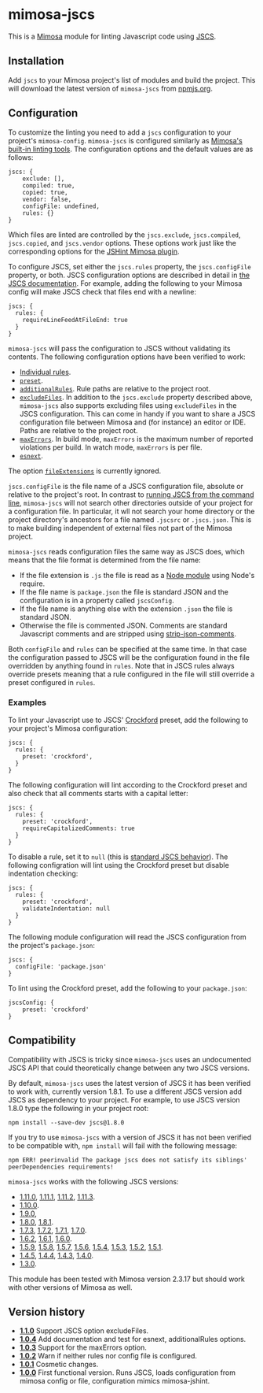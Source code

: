 mimosa-jscs
===========

This is a [Mimosa](http://mimosa.io) module for linting Javascript
code using [JSCS](https://github.com/jscs-dev/node-jscs/tree/v1.8.1).

Installation
------------

Add `jscs` to your Mimosa project's list of modules and build the
project. This will download the latest version of `mimosa-jscs` from
[npmjs.org](https://www.npmjs.org/package/mimosa-jscs).

Configuration
-------------

To customize the linting you need to add a `jscs` configuration to
your project's `mimosa-config`. `mimosa-jscs` is configured similarly
as [Mimosa's built-in linting
tools](http://mimosa.io/configuration.html#lint). The configuration
options and the default values are as follows:

    jscs: {
        exclude: [],
        compiled: true,
        copied: true,
        vendor: false,
        configFile: undefined,
        rules: {}
    }

Which files are linted are controlled by the `jscs.exclude`,
`jscs.compiled`, `jscs.copied`, and `jscs.vendor` options. These
options work just like the corresponding options for the
[JSHint Mimosa plugin](http://mimosa.io/configuration.html#lint).

To configure JSCS, set either the `jscs.rules` property, the
`jscs.configFile` property, or both. JSCS configuration options are
described in detail in [the JSCS
documentation](https://github.com/jscs-dev/node-jscs/tree/v1.8.1#options). For
example, adding the following to your Mimosa config will make JSCS
check that files end with a newline:

    jscs: {
      rules: {
        requireLineFeedAtFileEnd: true
      }
    }

`mimosa-jscs` will pass the configuration to JSCS without validating
its contents. The following configuration options have been verified
to work:

* [Individual rules](https://github.com/jscs-dev/node-jscs/tree/v1.8.1#rules).
* [`preset`](https://github.com/jscs-dev/node-jscs/tree/v1.8.1#preset).
* [`additionalRules`](https://github.com/jscs-dev/node-jscs/tree/v1.8.1#additionalrules).
  Rule paths are relative to the project root.
* [`excludeFiles`](https://github.com/jscs-dev/node-jscs/tree/v1.8.1#excludefiles).
  In addition to the `jscs.exclude` property described above,
  `mimosa-jscs` also supports excluding files using `excludeFiles` in
  the JSCS configuration. This can come in handy if you want to share
  a JSCS configuration file between Mimosa and (for instance) an
  editor or IDE. Paths are relative to the project root.
* [`maxErrors`](https://github.com/jscs-dev/node-jscs/tree/v1.8.1#maxerrors). In
  build mode, `maxErrors` is the maximum number of reported violations
  per build. In watch mode, `maxErrors` is per file.
* [`esnext`](https://github.com/jscs-dev/node-jscs/tree/v1.8.1#esnext).

The option
[`fileExtensions`](https://github.com/jscs-dev/node-jscs/tree/v1.8.1#fileextensions)
is currently ignored.

`jscs.configFile` is the file name of a JSCS configuration file,
absolute or relative to the project's root. In contrast to [running
JSCS from the command
line](https://github.com/jscs-dev/node-jscs/tree/v1.8.1#cli),
`mimosa-jscs` will not search other directories outside of your
project for a configuration file. In particular, it wll not search
your home directory or the project directory's ancestors for a file
named `.jscsrc` or `.jscs.json`. This is to make building independent
of external files not part of the Mimosa project.

`mimosa-jscs` reads configuration files the same way as JSCS does,
which means that the file format is determined from the file name:
* If the file extension is `.js` the file is read as a [Node
  module](http://nodejs.org/api/modules.html) using Node's require.
* If the file name is `package.json` the file is standard JSON and the
  configuration is in a property called `jscsConfig`.
* If the file name is anything else with the extension `.json` the
  file is standard JSON.
* Otherwise the file is commented JSON. Comments are standard
  Javascript comments and are stripped using
  [strip-json-comments](https://www.npmjs.org/package/strip-json-comments).

Both `configFile` and `rules` can be specified at the same time. In
that case the configuration passed to JSCS will be the configuration
found in the file overridden by anything found in `rules`. Note that
in JSCS rules always override presets meaning that a rule configured
in the file will still override a preset configured in `rules`.

### Examples

To lint your Javascript use to JSCS'
[Crockford](http://javascript.crockford.com/code.html) preset, add the
following to your project's Mimosa configuration:

    jscs: {
      rules: {
        preset: 'crockford',
      }
    }

The following configuration will lint according to the Crockford
preset and also check that all comments starts with a capital letter:

    jscs: {
      rules: {
        preset: 'crockford',
        requireCapitalizedComments: true
      }
    }

To disable a rule, set it to `null` (this is [standard JSCS
behavior](https://github.com/jscs-dev/node-jscs/tree/v1.8.1#example-1)).
The following configration will lint using the Crockford preset but
disable indentation checking:

    jscs: {
      rules: {
        preset: 'crockford',
        validateIndentation: null
      }
    }

The following module configuration will read the JSCS configuration
from the project's `package.json`:

    jscs: {
      configFile: 'package.json'
    }

To lint using the Crockford preset, add the following to your
`package.json`:

    jscsConfig: {
        preset: 'crockford'
    }

Compatibility
-------------

Compatibility with JSCS is tricky since `mimosa-jscs` uses an
undocumented JSCS API that could theoretically change between any two
JSCS versions.

By default, `mimosa-jscs` uses the latest version of JSCS it has been
verified to work with, currently version 1.8.1. To use a different
JSCS version add JSCS as dependency to your project. For example, to
use JSCS version 1.8.0 type the following in your project root:

    npm install --save-dev jscs@1.8.0

If you try to use `mimosa-jscs` with a version of JSCS it has not been
verified to be compatible with, `npm install` will fail with the
following message:

    npm ERR! peerinvalid The package jscs does not satisfy its siblings' peerDependencies requirements!

`mimosa-jscs` works with the following JSCS versions:

* [1.11.0](https://github.com/jscs-dev/node-jscs/tree/v1.11.0),
  [1.11.1](https://github.com/jscs-dev/node-jscs/tree/v1.11.1),
  [1.11.2](https://github.com/jscs-dev/node-jscs/tree/v1.11.2),
  [1.11.3](https://github.com/jscs-dev/node-jscs/tree/v1.11.3).
* [1.10.0](https://github.com/jscs-dev/node-jscs/tree/v1.10.0).
* [1.9.0](https://github.com/jscs-dev/node-jscs/tree/v1.9.0),
* [1.8.0](https://github.com/jscs-dev/node-jscs/tree/v1.8.0),
  [1.8.1](https://github.com/jscs-dev/node-jscs/tree/v1.8.1).
* [1.7.3](https://github.com/jscs-dev/node-jscs/tree/v1.7.3),
  [1.7.2](https://github.com/jscs-dev/node-jscs/tree/v1.7.2),
  [1.7.1](https://github.com/jscs-dev/node-jscs/tree/v1.7.1),
  [1.7.0](https://github.com/jscs-dev/node-jscs/tree/v1.7.0).
* [1.6.2](https://github.com/jscs-dev/node-jscs/tree/v1.6.2),
  [1.6.1](https://github.com/jscs-dev/node-jscs/tree/v1.6.1),
  [1.6.0](https://github.com/jscs-dev/node-jscs/tree/v1.6.0).
* [1.5.9](https://github.com/jscs-dev/node-jscs/tree/v1.5.9),
  [1.5.8](https://github.com/jscs-dev/node-jscs/tree/v1.5.8),
  [1.5.7](https://github.com/jscs-dev/node-jscs/tree/v1.5.7),
  [1.5.6](https://github.com/jscs-dev/node-jscs/tree/v1.5.6),
  [1.5.4](https://github.com/jscs-dev/node-jscs/tree/v1.5.4),
  [1.5.3](https://github.com/jscs-dev/node-jscs/tree/v1.5.3),
  [1.5.2](https://github.com/jscs-dev/node-jscs/tree/v1.5.2),
  [1.5.1](https://github.com/jscs-dev/node-jscs/tree/v1.5.1).
* [1.4.5](https://github.com/jscs-dev/node-jscs/tree/v1.4.5),
  [1.4.4](https://github.com/jscs-dev/node-jscs/tree/v1.4.4),
  [1.4.3](https://github.com/jscs-dev/node-jscs/tree/v1.4.3),
  [1.4.0](https://github.com/jscs-dev/node-jscs/tree/v1.4.0).
* [1.3.0](https://github.com/jscs-dev/node-jscs/tree/v1.3.0).

This module has been tested with Mimosa version 2.3.17 but should work
with other versions of Mimosa as well.

Version history
---------------

* **[1.1.0](https://github.com/al-broco/mimosa-jscs/tree/v1.1.0)**
  Support JSCS option excludeFiles.
* **[1.0.4](https://github.com/al-broco/mimosa-jscs/tree/v1.0.4)**
  Add documentation and test for esnext, additionalRules options.
* **[1.0.3](https://github.com/al-broco/mimosa-jscs/tree/v1.0.3)**
  Support for the maxErrors option.
* **[1.0.2](https://github.com/al-broco/mimosa-jscs/tree/v1.0.2)**
  Warn if neither rules nor config file is configured.
* **[1.0.1](https://github.com/al-broco/mimosa-jscs/tree/v1.0.1)**
  Cosmetic changes.
* **[1.0.0](https://github.com/al-broco/mimosa-jscs/tree/v1.0.0)**
  First functional version. Runs JSCS, loads configuration from mimosa
  config or file, configuration mimics mimosa-jshint.
